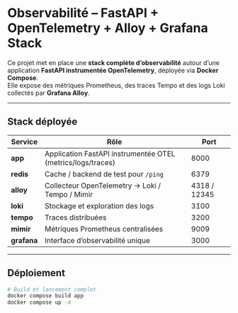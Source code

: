 # Observabilité – FastAPI + OpenTelemetry + Alloy + Grafana Stack

Ce projet met en place une **stack complète d’observabilité** autour d’une application **FastAPI instrumentée OpenTelemetry**, déployée via **Docker Compose**.  
Elle expose des métriques Prometheus, des traces Tempo et des logs Loki collectés par **Grafana Alloy**.

---

## Stack déployée

| Service | Rôle | Port |
|----------|------|------|
| **app** | Application FastAPI instrumentée OTEL (metrics/logs/traces) | 8000 |
| **redis** | Cache / backend de test pour `/ping` | 6379 |
| **alloy** | Collecteur OpenTelemetry → Loki / Tempo / Mimir | 4318 / 12345 |
| **loki** | Stockage et exploration des logs | 3100 |
| **tempo** | Traces distribuées | 3200 |
| **mimir** | Métriques Prometheus centralisées | 9009 |
| **grafana** | Interface d’observabilité unique | 3000 |

---

## Déploiement

```bash
# Build et lancement complet
docker compose build app
docker compose up -d
